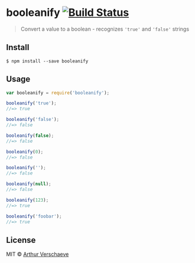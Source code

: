 # booleanify [![Build Status](https://travis-ci.org/arthurvr/booleanify.svg?branch=master)](https://travis-ci.org/arthurvr/booleanify)

> Convert a value to a boolean - recognizes `'true'` and `'false'` strings


## Install

```
$ npm install --save booleanify
```


## Usage

```js
var booleanify = require('booleanify');

booleanify('true');
//=> true

booleanify('false');
//=> false

booleanify(false);
//=> false

booleanify(0);
//=> false

booleanify('');
//=> false

booleanify(null);
//=> false

booleanify(123);
//=> true

booleanify('foobar');
//=> true
```


## License

MIT © [Arthur Verschaeve](http://arthurverschaeve.be)
